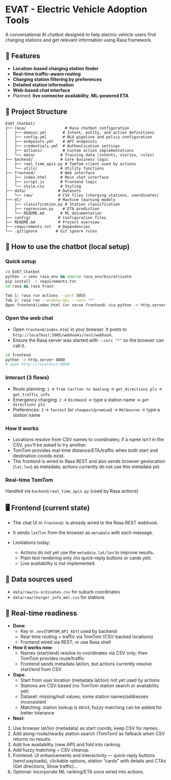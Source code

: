 # EVAT - Electric Vehicle Adoption Tools

A conversational AI chatbot designed to help electric vehicle users find charging stations and get relevant information using Rasa framework.

## 🚀 Features

- **Location-based charging station finder**
- **Real-time traffic-aware routing**
- **Charging station filtering by preferences**
- **Detailed station information**
- **Web-based chat interface**
- Planned: **live connector availability**, **ML-powered ETA**

## 📁 Project Structure

```
EVAT_Chatbot/
├── rasa/                 # Rasa chatbot configuration
│   ├── domain.yml       # Intent, entity, and action definitions
│   ├── config.yml       # NLU pipeline and policy configuration
│   ├── endpoints.yml    # API endpoints
│   ├── credentials.yml  # Authentication settings
│   ├── actions/         # Custom action implementations
│   └── data/           # Training data (intents, stories, rules)
├── backend/            # Core business logic
│   ├── real_time_apis.py # TomTom client used by actions
│   └── utils/          # Utility functions
├── frontend/           # Web interface
│   ├── index.html      # Main chat interface
│   ├── script.js       # Frontend logic
│   └── style.css       # Styling
├── data/              # Datasets
│   └── raw/           # CSV files (charging stations, coordinates)
├── ml/                # Machine learning models
│   ├── classification.py # Station classification
│   ├── regression.py    # ETA prediction
│   └── README.md       # ML documentation
├── config/            # Configuration files
├── README.md          # Project overview
├── requirements.txt   # Dependencies
└── .gitignore        # Git ignore rules
```

## 🧩 How to use the chatbot (local setup)

### Quick setup
```bash
cd EVAT_Chatbot
python -m venv rasa_env && source rasa_env/bin/activate
pip install -r requirements.txt
cd rasa && rasa train

Tab 1: rasa run actions --port 5055
Tab 2: rasa run --enable-api --cors "*"
Open frontend/index.html (or serve frontend/ via python -m http.server 8080)
```

### Open the web chat
- Open `frontend/index.html` in your browser. It posts to `http://localhost:5005/webhooks/rest/webhook`.
- Ensure the Rasa server was started with `--cors "*"` so the browser can call it.


```bash
cd frontend
python -m http.server 8080
# open http://localhost:8080
```

### Interact (3 flows)
- Route planning: `1` → `from Carlton to Geelong` → `get_directions pls` → `get_traffic_info`
- Emergency charging: `2` → `Richmond` → type a station name → `get directions pls`
- Preferences: `3` → `fastest` (or `cheapest`/`premium`) → `Melbourne` → type a station name

### How it works
- Locations resolve from CSV names to coordinates; if a name isn’t in the CSV, you’ll be asked to try another.
- TomTom provides real-time distance/ETA/traffic when both start and destination coords exist.
- The frontend is wired to Rasa REST and also sends browser geolocation (`lat`, `lon`) as metadata; actions currently do not use this metadata yet.

### Real-time TomTom
Handled via `backend/real_time_apis.py` (used by Rasa actions)


## 🖥️ Frontend (current state)
- The chat UI in `frontend/` is already wired to the Rasa REST webhook.
- It sends `lat`/`lon` from the browser as `metadata` with each message.

- Limitations today:
  - Actions do not yet use the `metadata.lat/lon` to improve results.
  - Plain text rendering only (no quick-reply buttons or cards yet).
  - Live availability is not implemented.

## 📍 Data sources used
- `data/raw/Co-ordinates.csv` for suburb coordinates
- `data/raw/charger_info_mel.csv` for stations

## 🔄 Real-time readiness
- **Done**:
  - Key in `.env`(`TOMTOM_API_KEY`) used by backend
  - Real-time routing + traffic via TomTom (CSV-backed locations)
  - Frontend wired via REST; or use Rasa shell
- **How it works now**:
  - Names (start/end) resolve to coordinates via CSV only; then TomTom provides route/traffic
  - Frontend sends metadata lat/lon, but actions currently resolve start/end from CSV
- **Gaps**:
  - Start from user location (metadata lat/lon) not yet used by actions
  - Stations are CSV-based (no TomTom station search or availability yet)
  - Dataset: missing/null values; some station names/addresses inconsistent
  - Matching: station lookup is strict; fuzzy matching can be added for better tolerance
- **Next**:
1) Use browser lat/lon (metadata) as start coords; keep CSV for names.
2) Add along-route/nearby station search (TomTom) as fallback when CSV returns no results.
3) Add live availability (new API) and fold into ranking.
4) Add fuzzy matching + CSV cleanup.
5) Frontend: UI enhancements and interactivity — quick-reply buttons (send payloads), clickable options, station “cards” with details and CTAs (Get directions, Show traffic)...
6) Optional: incorporate ML ranking/ETA once wired into actions.
